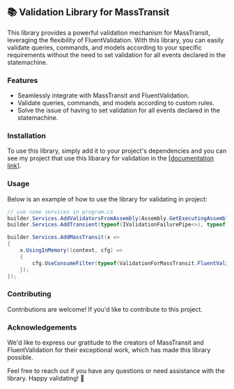 ## 📚 Validation Library for MassTransit

This library provides a powerful validation mechanism for MassTransit, leveraging the flexibility of FluentValidation. With this library, you can easily validate queries, commands, and models according to your specific requirements without the need to set validation for all events declared in the statemachine.

### Features
- Seamlessly integrate with MassTransit and FluentValidation.
- Validate queries, commands, and models according to custom rules.
- Solve the issue of having to set validation for all events declared in the statemachine.

### Installation
To use this library, simply add it to your project's dependencies and you can see my project that use this libarary for validation in the [[documentation link](https://github.com/saminHma/MassTransitSign/blob/master/Validation)]. 

### Usage
Below is an example of how to use the library for validating in project:
```csharp
// use some services in program.cs
builder.Services.AddValidatorsFromAssembly(Assembly.GetExecutingAssembly());
builder.Services.AddTransient(typeof(IValidationFailurePipe<>), typeof(ValidationFailurePipe<>));

builder.Services.AddMassTransit(x =>
{
    x.UsingInMemory((context, cfg) =>
    {
        cfg.UseConsumeFilter(typeof(ValidationForMassTransit.FluentValidationFilter<>), context);        
    }); 
});
```

### Contributing
Contributions are welcome! If you'd like to contribute to this project.


### Acknowledgements
We'd like to express our gratitude to the creators of MassTransit and FluentValidation for their exceptional work, which has made this library possible.

Feel free to reach out if you have any questions or need assistance with the library. Happy validating! 🚀



